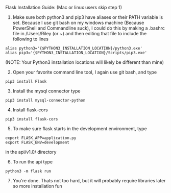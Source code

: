 Flask Installation Guide:
(Mac or linux users skip step 1)
1. Make sure both python3 and pip3 have aliases or their PATH variable is set. Because I use git bash on my windows machine (Because PowerShell and Commandline suck), I could do this by making a .bashrc file in /Users/Riley (or ~) and then editing that file to include the following to lines
```
alias python3='{$PYTHON3_INSTALLATION_LOCATION}/python3.exe'
alias pip3='{$PYTHON3_INSTALLATION_LOCATION}/Scripts/pip3.exe'
```
(NOTE: Your Python3 installation locations will likely be different than mine)

2. Open your favorite command line tool, I again use git bash, and type
```
pip3 install Flask
```

3. Install the mysql connector type
```
pip3 install mysql-connector-python
```

4. Install flask-cors
```
pip3 install flask-cors
```

5. To make sure flask starts in the development environment, type
```
export FLASK_APP=application.py
export FLASK_ENV=development
```
   in the api/v1.0/ directory

6. To run the api type
```
python3 -m flask run
```

7. You're done. Thats not too hard, but it will probably require libraries later so more installation fun
